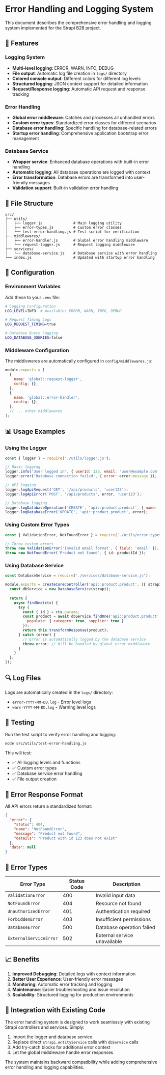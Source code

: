 # Error Handling and Logging System

This document describes the comprehensive error handling and logging system implemented for the Strapi B2B project.

## 🚀 Features

### Logging System
- **Multi-level logging**: ERROR, WARN, INFO, DEBUG
- **File output**: Automatic log file creation in `logs/` directory
- **Colored console output**: Different colors for different log levels
- **Structured logging**: JSON context support for detailed information
- **Request/Response logging**: Automatic API request and response tracking

### Error Handling
- **Global error middleware**: Catches and processes all unhandled errors
- **Custom error types**: Standardized error classes for different scenarios
- **Database error handling**: Specific handling for database-related errors
- **Startup error handling**: Comprehensive application bootstrap error management

### Database Service
- **Wrapper service**: Enhanced database operations with built-in error handling
- **Automatic logging**: All database operations are logged with context
- **Error transformation**: Database errors are transformed into user-friendly messages
- **Validation support**: Built-in validation error handling

## 📁 File Structure

```
src/
├── utils/
│   ├── logger.js              # Main logging utility
│   ├── error-types.js         # Custom error classes
│   └── test-error-handling.js # Test script for verification
├── middlewares/
│   ├── error-handler.js       # Global error handling middleware
│   └── request-logger.js      # Request logging middleware
├── services/
│   └── database-service.js    # Database service with error handling
└── index.js                   # Updated with startup error handling
```

## 🔧 Configuration

### Environment Variables

Add these to your `.env` file:

```bash
# Logging Configuration
LOG_LEVEL=INFO  # Available: ERROR, WARN, INFO, DEBUG

# Request Timing Logs
LOG_REQUEST_TIMING=true

# Database Query Logging
LOG_DATABASE_QUERIES=false
```

### Middleware Configuration

The middlewares are automatically configured in `config/middlewares.js`:

```javascript
module.exports = [
  {
    name: 'global::request-logger',
    config: {},
  },
  {
    name: 'global::error-handler',
    config: {},
  },
  // ... other middlewares
];
```

## 📊 Usage Examples

### Using the Logger

```javascript
const { logger } = require('./utils/logger.js');

// Basic logging
logger.info('User logged in', { userId: 123, email: 'user@example.com' });
logger.error('Database connection failed', { error: error.message });

// API logging
logger.logApiRequest('GET', '/api/products', 'user123');
logger.logApiError('POST', '/api/products', error, 'user123');

// Database logging
logger.logDatabaseOperation('CREATE', 'api::product.product', { name: 'New Product' });
logger.logDatabaseError('UPDATE', 'api::product.product', error);
```

### Using Custom Error Types

```javascript
const { ValidationError, NotFoundError } = require('./utils/error-types.js');

// Throw custom errors
throw new ValidationError('Invalid email format', { field: 'email' });
throw new NotFoundError('Product not found', { id: productId });
```

### Using Database Service

```javascript
const DatabaseService = require('./services/database-service.js');

module.exports = createCoreController('api::product.product', ({ strapi }) => {
  const dbService = new DatabaseService(strapi);
  
  return {
    async findOne(ctx) {
      try {
        const { id } = ctx.params;
        const product = await dbService.findOne('api::product.product', id, {
          populate: { category: true, supplier: true }
        });
        return this.transformResponse(product);
      } catch (error) {
        // Error is automatically logged by the database service
        throw error; // Will be handled by global error middleware
      }
    }
  };
});
```

## 🔍 Log Files

Logs are automatically created in the `logs/` directory:

- `error-YYYY-MM-DD.log` - Error level logs
- `warn-YYYY-MM-DD.log` - Warning level logs

## 🧪 Testing

Run the test script to verify error handling and logging:

```bash
node src/utils/test-error-handling.js
```

This will test:
- ✅ All logging levels and functions
- ✅ Custom error types
- ✅ Database service error handling
- ✅ File output creation

## 🚨 Error Response Format

All API errors return a standardized format:

```json
{
  "error": {
    "status": 404,
    "name": "NotFoundError",
    "message": "Product not found",
    "details": "Product with id 123 does not exist"
  },
  "data": null
}
```

## 🔧 Error Types

| Error Type | Status Code | Description |
|------------|-------------|-------------|
| `ValidationError` | 400 | Invalid input data |
| `NotFoundError` | 404 | Resource not found |
| `UnauthorizedError` | 401 | Authentication required |
| `ForbiddenError` | 403 | Insufficient permissions |
| `DatabaseError` | 500 | Database operation failed |
| `ExternalServiceError` | 502 | External service unavailable |

## 📈 Benefits

1. **Improved Debugging**: Detailed logs with context information
2. **Better User Experience**: User-friendly error messages
3. **Monitoring**: Automatic error tracking and logging
4. **Maintenance**: Easier troubleshooting and issue resolution
5. **Scalability**: Structured logging for production environments

## 🔄 Integration with Existing Code

The error handling system is designed to work seamlessly with existing Strapi controllers and services. Simply:

1. Import the logger and database service
2. Replace direct `strapi.entityService` calls with `dbService` calls
3. Add try-catch blocks for additional error context
4. Let the global middleware handle error responses

The system maintains backward compatibility while adding comprehensive error handling and logging capabilities.
